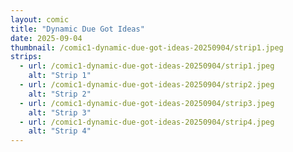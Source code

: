 ```yaml
---
layout: comic
title: "Dynamic Due Got Ideas"
date: 2025-09-04
thumbnail: /comic1-dynamic-due-got-ideas-20250904/strip1.jpeg
strips:
  - url: /comic1-dynamic-due-got-ideas-20250904/strip1.jpeg
    alt: "Strip 1"
  - url: /comic1-dynamic-due-got-ideas-20250904/strip2.jpeg
    alt: "Strip 2"
  - url: /comic1-dynamic-due-got-ideas-20250904/strip3.jpeg
    alt: "Strip 3"
  - url: /comic1-dynamic-due-got-ideas-20250904/strip4.jpeg
    alt: "Strip 4"
---
```

